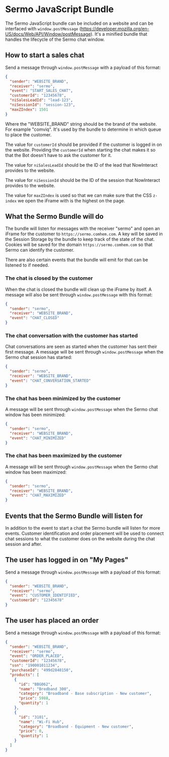 # Sermo JavaScript Bundle

The Sermo JavaScript bundle can be included on a website and can be interfaced with `window.postMessage` (https://developer.mozilla.org/en-US/docs/Web/API/Window/postMessage).
It's a minified bundle that handles the lifecycle of the Sermo chat window.

## How to start a sales chat

Send a message through `window.postMessage` with a payload of this format:

```json
{
  "sender": "WEBSITE_BRAND",
  "receiver": "sermo",
  "event": "START_SALES_CHAT",
  "customerId": "12345678",
  "niSalesLeadId": "lead-123",
  "niSessionId": "session-123",
  "maxZIndex": 1501
}
```

Where the "WEBSITE_BRAND" string should be the brand of the website. For example "comviq". It's used by the bundle to determine in which queue to place the customer.

The value for `customerId` should be provided if the customer is logged in on the website.
Providing the `customerId` when starting the chat makes it so that the Bot doesn't have to ask the customer for it.

The value for `niSalesLeadId` should be the ID of the lead that NowInteract provides to the website.

The value for `niSessionId` should be the ID of the session that NowInteract provides to the website.

The value for `maxZIndex` is used so that we can make sure that the CSS `z-index` we open the iFrame with is the highest on the page.

## What the Sermo Bundle will do

The bundle will listen for messages with the receiver "sermo" and open an iFrame for the customer to `https://sermo.comhem.com`.
A key will be saved in the Session Storage by the bundle to keep track of the state of the chat.
Cookies will be saved for the domain `https://sermo.comhem.com` so that Sermo can identify the customer.

There are also certain events that the bundle will emit for that can be listened to if needed.

### The chat is closed by the customer

When the chat is closed the bundle will clean up the iFrame by itself.
A message will also be sent through `window.postMessage` with this format:

```json
{
  "sender": "sermo",
  "receiver": "WEBSITE_BRAND",
  "event": "CHAT_CLOSED"
}
```

### The chat conversation with the customer has started

Chat conversations are seen as started when the customer has sent their first message.
A message will be sent through `window.postMessage` when the Sermo chat session has started:

```json
{
  "sender": "sermo",
  "receiver": "WEBSITE_BRAND",
  "event": "CHAT_CONVERSATION_STARTED"
}
```

### The chat has been minimized by the customer

A message will be sent through `window.postMessage` when the Sermo chat window has been minimized:

```json
{
  "sender": "sermo",
  "receiver": "WEBSITE_BRAND",
  "event": "CHAT_MINIMIZED"
}
```

### The chat has been maximized by the customer

A message will be sent through `window.postMessage` when the Sermo chat window has been maximized:

```json
{
  "sender": "sermo",
  "receiver": "WEBSITE_BRAND",
  "event": "CHAT_MAXIMIZED"
}
```

## Events that the Sermo Bundle will listen for

In addition to the event to start a chat the Sermo bundle will listen for more events.
Customer identification and order placement will be used to connect chat sessions to what the customer does on the website during the chat session and after.

## The user has logged in on "My Pages"

Send a message through `window.postMessage` with a payload of this format:

```json
{
  "sender": "WEBSITE_BRAND",
  "receiver": "sermo",
  "event": "CUSTOMER_IDENTIFIED",
  "customerId": "12345678"
}
```

## The user has placed an order

Send a message through `window.postMessage` with a payload of this format:

```json
{
  "sender": "WEBSITE_BRAND",
  "receiver": "sermo",
  "event": "ORDER_PLACED",
  "customerId": "12345678",
  "ssn": "190001011234",
  "purchaseId": "499d2848150",
  "products": [
    {
      "id": "BBG062",
      "name": "Bredband 300",
      "category": "Broadband - Base subscription - New customer",
      "price": 5988,
      "quantity": 1
    },
    {
      "id": "3101",
      "name": "Wi-Fi Hub",
      "category": "Broadband - Equipment - New customer",
      "price": 0,
      "quantity": 1
    }
  ]
}
```

